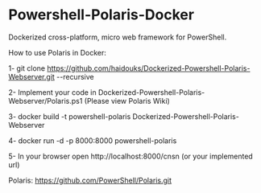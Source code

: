# Powershell-Polaris-Docker
Dockerized cross-platform, micro web framework for PowerShell.



How to use Polaris in Docker:

1- git clone https://github.com/haidouks/Dockerized-Powershell-Polaris-Webserver.git --recursive

2- Implement your code in Dockerized-Powershell-Polaris-Webserver/Polaris.ps1 (Please view Polaris Wiki)

3- docker build -t powershell-polaris Dockerized-Powershell-Polaris-Webserver

4- docker run -d -p 8000:8000 powershell-polaris

5- In your browser open http://localhost:8000/cnsn (or your implemented url)






Polaris: https://github.com/PowerShell/Polaris.git
